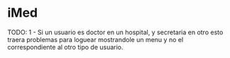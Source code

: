 iMed
====
TODO:
1 - Si un usuario es doctor en un hospital, y secretaria en otro esto traera problemas para loguear mostrandole un menu y no 
el correspondiente al otro tipo de usuario.